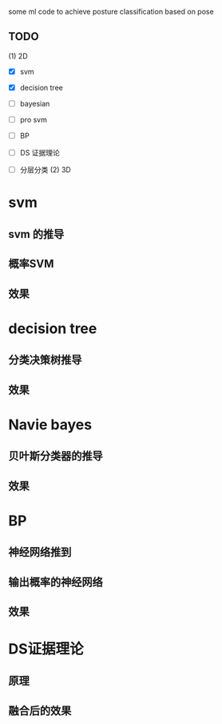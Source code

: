some ml code to achieve posture classification based on pose
## TODO
(1) 2D
- [x] svm
- [x] decision tree
- [ ] bayesian
- [ ] pro svm
- [ ] BP
- [ ] DS 证据理论
- [ ] 分层分类
(2) 3D


# svm 
## svm 的推导
## 概率SVM
## 效果


# decision tree
## 分类决策树推导
## 效果

# Navie bayes
## 贝叶斯分类器的推导
## 效果

# BP
## 神经网络推到
## 输出概率的神经网络
## 效果

# DS证据理论
## 原理
## 融合后的效果